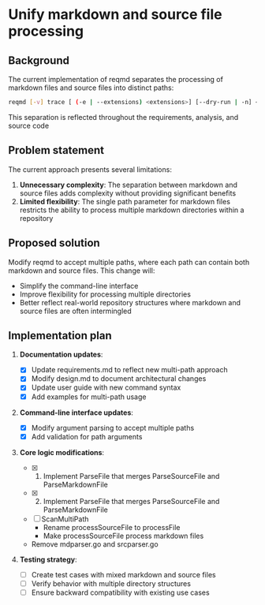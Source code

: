 # Unify markdown and source file processing

## Background

The current implementation of reqmd separates the processing of markdown files and source files into distinct paths:

```bash
reqmd [-v] trace [ (-e | --extensions) <extensions>] [--dry-run | -n] <path-to-markdowns> [<path-to-sources>...]
```

This separation is reflected throughout the requirements, analysis, and source code

## Problem statement

The current approach presents several limitations:

1. **Unnecessary complexity**: The separation between markdown and source files adds complexity without providing significant benefits
2. **Limited flexibility**: The single path parameter for markdown files restricts the ability to process multiple markdown directories within a repository

## Proposed solution

Modify reqmd to accept multiple paths, where each path can contain both markdown and source files. This change will:

- Simplify the command-line interface
- Improve flexibility for processing multiple directories
- Better reflect real-world repository structures where markdown and source files are often intermingled

## Implementation plan

1. **Documentation updates**:
   - [x] Update requirements.md to reflect new multi-path approach
   - [x] Modify design.md to document architectural changes
   - [x] Update user guide with new command syntax
   - [x] Add examples for multi-path usage

2. **Command-line interface updates**:
   - [x] Modify argument parsing to accept multiple paths
   - [x] Add validation for path arguments

3. **Core logic modifications**:
   - [x] 1. Implement ParseFile that merges ParseSourceFile and ParseMarkdownFile
   - [x] 2. Implement ParseFile that merges ParseSourceFile and ParseMarkdownFile
   - [ ] ScanMultiPath
      - Rename processSourceFile to processFile
      - Make processSourceFile process markdown files
   - Remove mdparser.go and srcparser.go

4. **Testing strategy**:
   - [ ] Create test cases with mixed markdown and source files
   - [ ] Verify behavior with multiple directory structures
   - [ ] Ensure backward compatibility with existing use cases
